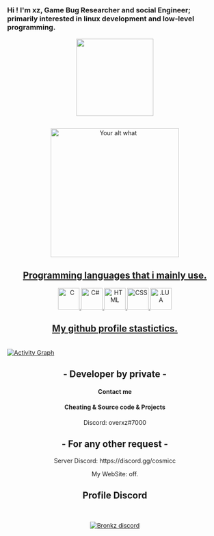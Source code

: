 <h2 align="center">

  
<p align="center">
  
### Hi ! I'm xz, Game Bug Researcher and social Engineer; primarily interested in linux development and low-level programming.
<div align="center">
  <a href="https://github.com/akkkj">
  <img height="180em" src="https://github-readme-stats.vercel.app/api?username=BronkzDev&show_icons=true&theme=dark&include_all_commits=true&count_private=true"/>
</div>

  
  ##
  


  
</p>


  
  
</p>
<p align="center">
<img src="https://readme-spotify-status-liart.vercel.app/api/run-spotify-status" alt="Your alt what" width="300" align/>
</p>


<h2 align="center">Programming languages that i mainly use.</h2>
<p align="center">
  <img alt="C" src="https://cdn.jsdelivr.net/gh/devicons/devicon/icons/c/c-original.svg" alt="Your alt what" height= "50" width="50" align/> 
  <img alt="C#" src="https://cdn.jsdelivr.net/gh/devicons/devicon/icons/csharp/csharp-original.svg" alt="Your alt what" height= "50" width="50" align/>   
  <img alt="HTML" src="https://cdn.jsdelivr.net/gh/devicons/devicon/icons/html5/html5-original-wordmark.svg" alt="Your alt what" height= "50" width="50" align/>  
  <img alt="CSS" src="https://cdn.jsdelivr.net/gh/devicons/devicon/icons/css3/css3-original-wordmark.svg" alt="Your alt what" height= "50" width="50" align/>
  <img alt=".LUA" src="https://cdn.jsdelivr.net/gh/devicons/devicon/icons/lua/lua-original-wordmark.svg" alt="Your alt what" height= "50" width="50" align/>
</p>



<h2 align="center">My github profile stastictics.</h2>
</p><br>
<a href="https://github.com/akkkj"><img alt=" Activity Graph" src="https://activity-graph.herokuapp.com/graph?username=trick7v&bg_color=0D1117&color=eca15b&line=eca15b&point=FFFFFF&hide_border=true" /></a>
  

<h2 align="center">- Developer by private -</h2>
<h4 align="center">Contact me</h4>
<h4 align="center"> Cheating & Source code & Projects</h4>
<p align="center">Discord: overxz#7000 </p>


<h2 align="center">- For any other request -</h2>

<p align="center">Server Discord: https://discord.gg/cosmicc
  <p align="center">My WebSite: off.
</pre><br>




<h2 align="center">Profile Discord</h2><br>
  <p align="center">
    <a href="https://discord.gg/k5zEBn7yNU">
        <img title="Bronkz discord" alt="Bronkz discord" src="https://media.discordapp.net/attachments/944094963602427904/958258559206973450/unknown.png?width=378&height=226"/>
    </a>
</p>


<!---
BronkzDev/BronkzDev is a ✨ special ✨ repository because its `README.md` (this file) appears on your GitHub profile.
--->
